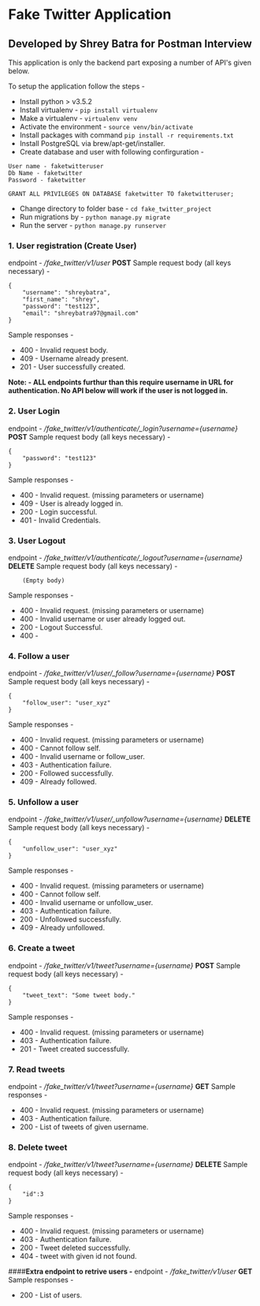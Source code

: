# Fake Twitter Application
## Developed by Shrey Batra for Postman Interview


This application is only the backend part exposing a number of API's given below.

To setup the application follow the steps - 
- Install python > v3.5.2
- Install virtualenv - ```pip install virtualenv```
- Make a virtualenv - ```virtualenv venv```
- Activate the environment - ```source venv/bin/activate```
- Install packages with command ```pip install -r requirements.txt```
- Install PostgreSQL via brew/apt-get/installer.
- Create database and user with following confirguration -
```
User name - faketwitteruser
Db Name - faketwitter
Password - faketwitter

GRANT ALL PRIVILEGES ON DATABASE faketwitter TO faketwitteruser;
```
- Change directory to folder base - ```cd fake_twitter_project```
- Run migrations by - ```python manage.py migrate```
- Run the server - ```python manage.py runserver```


### 1. User registration (Create User)
endpoint - */fake_twitter/v1/user* **POST**
Sample request body (all keys necessary) - 
```
{
	"username": "shreybatra",
	"first_name": "shrey",
	"password": "test123",
	"email": "shreybatra97@gmail.com"
}
```
Sample responses - 
- 400 - Invalid request body.
- 409 - Username already present.
- 201 - User successfully created.

**Note: - ALL endpoints furthur than this require username in URL for authentication.
No API below will work if the user is not logged in.**


### 2. User Login
endpoint - */fake_twitter/v1/authenticate/_login?username={username}* **POST**
Sample request body (all keys necessary) - 
```
{
	"password": "test123"
}
```
Sample responses - 
- 400 - Invalid request. (missing parameters or username)
- 409 - User is already logged in.
- 200 - Login successful.
- 401 - Invalid Credentials.


### 3. User Logout
endpoint - */fake_twitter/v1/authenticate/_logout?username={username}* **DELETE**
Sample request body (all keys necessary) - 
```
	(Empty body)
```
Sample responses - 
- 400 - Invalid request. (missing parameters or username) 
- 400 - Invalid username or user already logged out.
- 200 - Logout Successful.
- 400 - 


### 4. Follow a user
endpoint - */fake_twitter/v1/user/_follow?username={username}* **POST**
Sample request body (all keys necessary) - 
```
{
	"follow_user": "user_xyz"
}
```
Sample responses -
- 400 - Invalid request. (missing parameters or username)
- 400 - Cannot follow self.
- 400 - Invalid username or follow_user.
- 403 - Authentication failure.
- 200 - Followed successfully.
- 409 - Already followed.


### 5. Unfollow a user
endpoint - */fake_twitter/v1/user/_unfollow?username={username}* **DELETE**
Sample request body (all keys necessary) - 
```
{
	"unfollow_user": "user_xyz"
}
```
Sample responses -
- 400 - Invalid request. (missing parameters or username)
- 400 - Cannot follow self.
- 400 - Invalid username or unfollow_user.
- 403 - Authentication failure.
- 200 - Unfollowed successfully.
- 409 - Already unfollowed.


### 6. Create a tweet
endpoint - */fake_twitter/v1/tweet?username={username}* **POST**
Sample request body (all keys necessary) - 
```
{
	"tweet_text": "Some tweet body."
}
```
Sample responses - 
- 400 - Invalid request. (missing parameters or username)
- 403 - Authentication failure.
- 201 - Tweet created successfully.


### 7. Read tweets
endpoint - */fake_twitter/v1/tweet?username={username}* **GET**
Sample responses - 
- 400 - Invalid request. (missing parameters or username)
- 403 - Authentication failure.
- 200 - List of tweets of given username.


### 8. Delete tweet
endpoint - */fake_twitter/v1/tweet?username={username}* **DELETE**
Sample request body (all keys necessary) - 
```
{
	"id":3
}
```
Sample responses - 
- 400 - Invalid request. (missing parameters or username)
- 403 - Authentication failure.
- 200 - Tweet deleted successfully.
- 404 - tweet with given id not found.


####**Extra endpoint to retrive users -**
endpoint - */fake_twitter/v1/user* **GET**
Sample responses -
- 200 - List of users.
